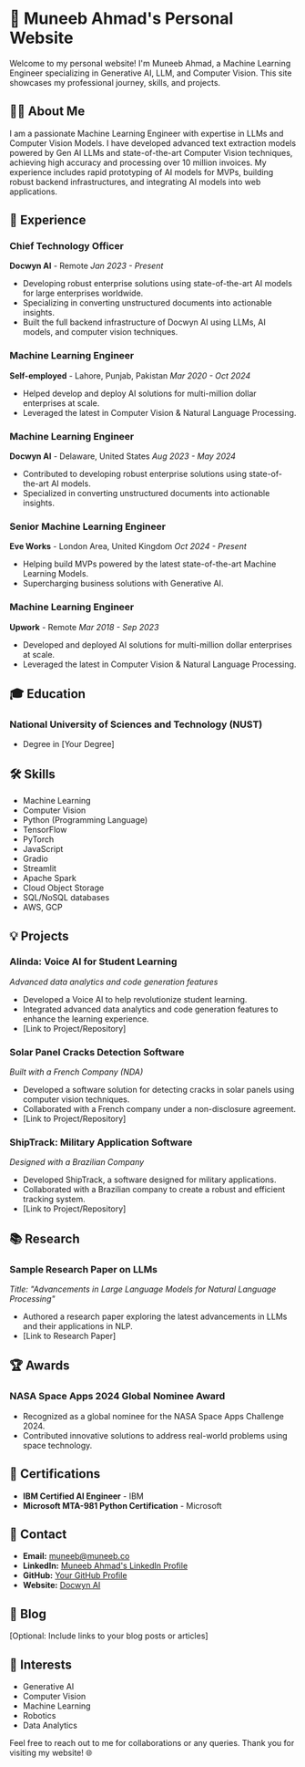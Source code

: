 # 🚀 Muneeb Ahmad's Personal Website

Welcome to my personal website! I'm Muneeb Ahmad, a Machine Learning Engineer specializing in Generative AI, LLM, and Computer Vision. This site showcases my professional journey, skills, and projects.

## 👨‍💻 About Me

I am a passionate Machine Learning Engineer with expertise in LLMs and Computer Vision Models. I have developed advanced text extraction models powered by Gen AI LLMs and state-of-the-art Computer Vision techniques, achieving high accuracy and processing over 10 million invoices. My experience includes rapid prototyping of AI models for MVPs, building robust backend infrastructures, and integrating AI models into web applications.

## 💼 Experience

### Chief Technology Officer
**Docwyn AI** - Remote
*Jan 2023 - Present*
- Developing robust enterprise solutions using state-of-the-art AI models for large enterprises worldwide.
- Specializing in converting unstructured documents into actionable insights.
- Built the full backend infrastructure of Docwyn AI using LLMs, AI models, and computer vision techniques.

### Machine Learning Engineer
**Self-employed** - Lahore, Punjab, Pakistan
*Mar 2020 - Oct 2024*
- Helped develop and deploy AI solutions for multi-million dollar enterprises at scale.
- Leveraged the latest in Computer Vision & Natural Language Processing.

### Machine Learning Engineer
**Docwyn AI** - Delaware, United States
*Aug 2023 - May 2024*
- Contributed to developing robust enterprise solutions using state-of-the-art AI models.
- Specialized in converting unstructured documents into actionable insights.

### Senior Machine Learning Engineer
**Eve Works** - London Area, United Kingdom
*Oct 2024 - Present*
- Helping build MVPs powered by the latest state-of-the-art Machine Learning Models.
- Supercharging business solutions with Generative AI.

### Machine Learning Engineer
**Upwork** - Remote
*Mar 2018 - Sep 2023*
- Developed and deployed AI solutions for multi-million dollar enterprises at scale.
- Leveraged the latest in Computer Vision & Natural Language Processing.

## 🎓 Education

### National University of Sciences and Technology (NUST)
- Degree in [Your Degree]

## 🛠️ Skills

- Machine Learning
- Computer Vision
- Python (Programming Language)
- TensorFlow
- PyTorch
- JavaScript
- Gradio
- Streamlit
- Apache Spark
- Cloud Object Storage
- SQL/NoSQL databases
- AWS, GCP

## 💡 Projects

### Alinda: Voice AI for Student Learning
*Advanced data analytics and code generation features*
- Developed a Voice AI to help revolutionize student learning.
- Integrated advanced data analytics and code generation features to enhance the learning experience.
- [Link to Project/Repository]

### Solar Panel Cracks Detection Software
*Built with a French Company (NDA)*
- Developed a software solution for detecting cracks in solar panels using computer vision techniques.
- Collaborated with a French company under a non-disclosure agreement.
- [Link to Project/Repository]

### ShipTrack: Military Application Software
*Designed with a Brazilian Company*
- Developed ShipTrack, a software designed for military applications.
- Collaborated with a Brazilian company to create a robust and efficient tracking system.
- [Link to Project/Repository]

## 📚 Research

### Sample Research Paper on LLMs
*Title: "Advancements in Large Language Models for Natural Language Processing"*
- Authored a research paper exploring the latest advancements in LLMs and their applications in NLP.
- [Link to Research Paper]

## 🏆 Awards

### NASA Space Apps 2024 Global Nominee Award
- Recognized as a global nominee for the NASA Space Apps Challenge 2024.
- Contributed innovative solutions to address real-world problems using space technology.

## 🎯 Certifications

- **IBM Certified AI Engineer** - IBM
- **Microsoft MTA-981 Python Certification** - Microsoft

## 📧 Contact

- **Email:** [muneeb@muneeb.co](mailto:muneeb@muneeb.co)
- **LinkedIn:** [Muneeb Ahmad's LinkedIn Profile](https://www.linkedin.com/in/muneeb-ahmad-725413276/)
- **GitHub:** [Your GitHub Profile](https://github.com/your-username)
- **Website:** [Docwyn AI](https://beta.docwyn.com/)

## 📝 Blog

[Optional: Include links to your blog posts or articles]

## 🌟 Interests

- Generative AI
- Computer Vision
- Machine Learning
- Robotics
- Data Analytics

Feel free to reach out to me for collaborations or any queries. Thank you for visiting my website! 🌐
